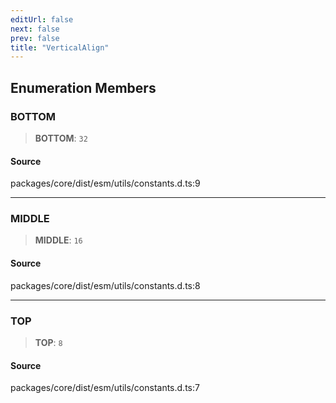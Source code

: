 ```yaml
---
editUrl: false
next: false
prev: false
title: "VerticalAlign"
---
```


## Enumeration Members

### BOTTOM

> **BOTTOM**: `32`

#### Source

packages/core/dist/esm/utils/constants.d.ts:9

***

### MIDDLE

> **MIDDLE**: `16`

#### Source

packages/core/dist/esm/utils/constants.d.ts:8

***

### TOP

> **TOP**: `8`

#### Source

packages/core/dist/esm/utils/constants.d.ts:7
